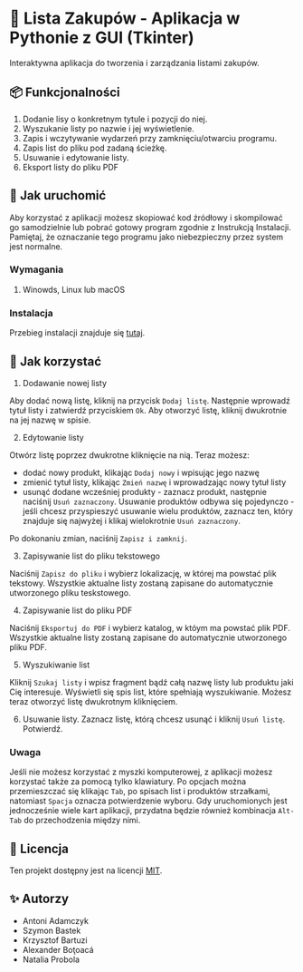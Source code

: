 # 🛒 Lista Zakupów - Aplikacja w Pythonie z GUI (Tkinter)

Interaktywna aplikacja do tworzenia i zarządzania listami zakupów.

## 📦 Funkcjonalności

1. Dodanie lisy o konkretnym tytule i pozycji do niej.
2. Wyszukanie listy po nazwie i jej wyświetlenie.
3. Zapis i wczytywanie wydarzeń przy zamknięciu/otwarciu programu.
4. Zapis list do pliku pod zadaną ścieżkę.
5. Usuwanie i edytowanie listy.
6. Eksport listy do pliku PDF

## 🚀 Jak uruchomić

Aby korzystać z aplikacji możesz skopiować kod źródłowy i skompilować go samodzielnie lub pobrać gotowy program zgodnie z Instrukcją Instalacji. Pamiętaj, że oznaczanie tego programu jako niebezpieczny przez system jest normalne.

### Wymagania

1. Winowds, Linux lub macOS

### Instalacja

Przebieg instalacji znajduje się [tutaj](https://github.com/SubBlocker/NPG_2024-25_T2/releases).

## 🧩 Jak korzystać

1. Dodawanie nowej listy

Aby dodać nową listę, kliknij na przycisk ```Dodaj listę```. Następnie wprowadź tytuł listy i zatwierdź przyciskiem ```Ok```. Aby otworzyć listę, kliknij dwukrotnie na jej nazwę w spisie.

2. Edytowanie listy

Otwórz listę poprzez dwukrotne kliknięcie na nią. Teraz możesz:

- dodać nowy produkt, klikając ```Dodaj nowy``` i wpisując jego nazwę
- zmienić tytuł listy, klikając ```Zmień nazwę``` i wprowadzając nowy tytuł listy
- usunąć dodane wcześniej produkty - zaznacz produkt, następnie naciśnij ```Usuń zaznaczony```. Usuwanie produktów odbywa się pojedynczo - jeśli chcesz przyspieszyć usuwanie wielu produktów, zaznacz ten, który znajduje się najwyżej i klikaj wielokrotnie ```Usuń zaznaczony```.

Po dokonaniu zmian, naciśnij ```Zapisz i zamknij```.

3. Zapisywanie list do pliku tekstowego

Naciśnij ```Zapisz do pliku``` i wybierz lokalizację, w której ma powstać plik tekstowy. Wszystkie aktualne listy zostaną zapisane do automatycznie utworzonego pliku teskstowego.

4. Zapisywanie list do pliku PDF

Naciśnij ```Eksportuj do PDF``` i wybierz katalog, w któym ma powstać plik PDF. Wszystkie aktualne listy zostaną zapisane do automatycznie utworzonego pliku PDF.

5. Wyszukiwanie list

Kliknij ```Szukaj listy``` i wpisz fragment bądź całą nazwę listy lub produktu jaki Cię interesuje. Wyświetli się spis list, które spełniają wyszukiwanie. Możesz teraz otworzyć listę dwukrotnym kliknięciem.

6. Usuwanie listy.
Zaznacz listę, którą chcesz usunąć i kliknij ```Usuń listę```. Potwierdź.

### Uwaga
Jeśli nie możesz korzystać z myszki komputerowej, z aplikacji możesz korzystać także za pomocą tylko klawiatury. Po opcjach można przemieszczać się klikając ```Tab```, po spisach list i produktów strzałkami, natomiast ```Spacja``` oznacza potwierdzenie wyboru. Gdy uruchomionych jest jednocześnie wiele kart aplikacji, przydatna będzie również kombinacja ```Alt-Tab``` do przechodzenia między nimi.

## 📄 Licencja

Ten projekt dostępny jest na licencji [MIT](LICENSE).

## ✨ Autorzy

- Antoni Adamczyk
- Szymon Bastek
- Krzysztof Bartuzi
- Alexander Boţoacá
- Natalia Probola



